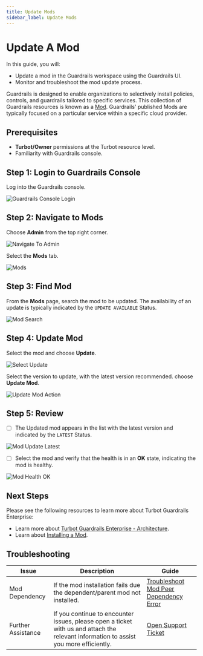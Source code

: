 ```yaml
---
title: Update Mods
sidebar_label: Update Mods
---
```


# Update A Mod

In this guide, you will:
- Update a mod in the Guardrails workspace using the Guardrails UI.
- Monitor and troubleshoot the mod update process.

Guardrails is designed to enable organizations to selectively install policies, controls, and guardrails tailored to specific services. This collection of Guardrails resources is known as a [Mod](https://hub.guardrails.turbot.com/#mods). Guardrails' published Mods are typically focused on a particular service within a specific cloud provider.

## Prerequisites

- **Turbot/Owner** permissions at the Turbot resource level.
- Familiarity with Guardrails console.

## Step 1: Login to Guardrails Console

Log into the Guardrails console.

![Guardrails Console Login](/images/docs/guardrails/guides/hosting-guardrails/updating-stacks/update-mod/guardrails-console-login.png)

## Step 2: Navigate to Mods

Choose **Admin** from the top right corner.

![Navigate To Admin](/images/docs/guardrails/guides/hosting-guardrails/updating-stacks/update-mod/guardrails-navigate-admin-panel.png)

Select the **Mods** tab.

![Mods](/images/docs/guardrails/guides/hosting-guardrails/updating-stacks/update-mod/guardrails-navigate-mods.png)

## Step 3: Find Mod

From the **Mods** page, search the mod to be updated. The availability of an update is typically indicated by the `UPDATE AVAILABLE` Status.

![Mod Search](/images/docs/guardrails/guides/hosting-guardrails/updating-stacks/update-mod/guardrails-mod-search.png)

## Step 4: Update Mod

Select the mod and choose **Update**.

![Select Update](/images/docs/guardrails/guides/hosting-guardrails/updating-stacks/update-mod/guardrails-select-update.png)

Select the version to update, with the latest version recommended. choose **Update Mod**.

![Update Mod Action](/images/docs/guardrails/guides/hosting-guardrails/updating-stacks/update-mod/guardrails-update-mod-action.png)

## Step 5: Review

- [ ] The Updated mod appears in the list with the latest version and indicated by the `LATEST` Status.

![Mod Update Latest](/images/docs/guardrails/guides/hosting-guardrails/updating-stacks/update-mod/guardrails-update-latest.png)

- [ ] Select the mod and verify that the health is in an **OK** state, indicating the mod is healthy.

![Mod Health OK](/images/docs/guardrails/guides/hosting-guardrails/updating-stacks/update-mod/guardrails-mod-health-ok.png)

## Next Steps

Please see the following resources to learn more about Turbot Guardrails Enterprise:

- Learn more about [Turbot Guardrails Enterprise - Architecture](/guardrails/docs/enterprise/architecture).
- Learn about [Installing a Mod](/guardrails/docs/guides/hosting-guardrails/installation/install-mod#install-mod).

## Troubleshooting

| Issue                                      | Description                                                                                                                                                                                                 | Guide                                |
|----------------------------------------------|-------------------------------------------------------------------------------------------------------------------------------------------------------------------------------------------------------------------|-----------------------------------------------------|
| Mod Dependency               | If the mod installation fails due the dependent/parent mod not installed.                                           | [Troubleshoot Mod Peer Dependency Error](/guardrails/docs/guides/hosting-guardrails/troubleshooting/peer-mod-dependency-error#peer-mod-dependency-error)                            |
| Further Assistance                       | If you continue to encounter issues, please open a ticket with us and attach the relevant information to assist you more efficiently.                                                 | [Open Support Ticket](https://support.turbot.com)   |